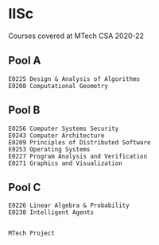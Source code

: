 # IISc
Courses covered at MTech CSA 2020-22

Pool A
-------------------------------------------------

	E0225 Design & Analysis of Algorithms
	E0208 Computational Geometry

Pool B
-------------------------------------------------

	E0256 Computer Systems Security
	E0243 Computer Architecture
	E0209 Principles of Distributed Software
	E0253 Operating Systems
	E0227 Program Analysis and Verification
	E0271 Graphics and Visualization

Pool C
-------------------------------------------------

	E0226 Linear Algebra & Probability
	E0238 Intelligent Agents


	MTech Project

